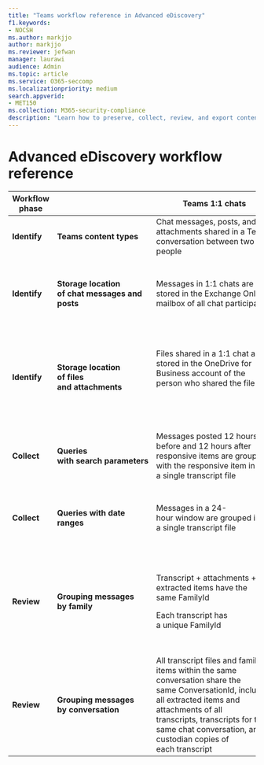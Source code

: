 ```yaml
---
title: "Teams workflow reference in Advanced eDiscovery"
f1.keywords:
- NOCSH
ms.author: markjjo
author: markjjo
ms.reviewer: jefwan
manager: laurawi
audience: Admin
ms.topic: article
ms.service: O365-seccomp
ms.localizationpriority: medium
search.appverid: 
- MET150
ms.collection: M365-security-compliance
description: "Learn how to preserve, collect, review, and export content from Microsoft Teams in Advanced eDiscovery."
---
```


# Advanced eDiscovery workflow reference


<table>
<thead>
<tr class="header">
<th><strong>Workflow phase</strong></th>
<th><strong>​</strong></th>
<th><strong>Teams 1:1 chats​</strong></th>
<th><strong>Teams group chats​</strong></th>
<th><strong>Teams channels​</strong></th>
<th><strong>Private Teams channels​</strong></th>
</tr>
</thead>
<tbody>
<tr class="odd">
<td><strong>Identify</strong>​</td>
<td><strong>Teams content types</strong>​</td>
<td>Chat messages, posts, and attachments shared in a Teams conversation between two people​</td>
<td>Chat messages, posts, and attachments shared in a Teams conversation between three or more people​</td>
<td>Chat messages, posts, replies, and attachments shared in a Teams channel​</td>
<td>Message posts, replies, and attachments shared in a private Teams channel​</td>
</tr>
<tr class="even">
<td><strong>Identify</strong>​</td>
<td><strong>Storage location of chat messages and posts</strong>​</td>
<td>Messages in 1:1 chats are stored in the Exchange Online mailbox of all chat participants​</td>
<td>Messages in group chats are stored in the Exchange Online mailbox of all chat participants​</td>
<td>All channel messages and posts are stored in the Exchange Online mailbox associated with the team​</td>
<td>Messages sent in a private channel are stored in the Exchange Online mailboxes of all members of the private channel​</td>
</tr>
<tr class="odd">
<td><strong>Identify</strong></td>
<td><strong>Storage location of files and attachments</strong>​</td>
<td><p>Files shared in a 1:1 chat are stored in the OneDrive for Business account of the person who shared the file​</p>
<p>​</p></td>
<td><p>Files shared in group chats chat are stored in the OneDrive for Business account of the person who shared the file​</p>
<p>​</p></td>
<td>Files shared in a channel are stored in the SharePoint Online site associated with the team​</td>
<td><p>Files shared in a private Channel are stored in a dedicated SharePoint Online site associated with the private channel​</p>
<p>​</p></td>
</tr>
<tr class="even">
<td><strong>Collect</strong>​</td>
<td><strong>Queries with search parameters</strong>​</td>
<td>Messages posted 12 hours before and 12 hours after responsive items are grouped with the responsive item in a single transcript file​</td>
<td>Messages posted 12 hours before and 12 hours after responsive items are grouped with the responsive item in a single transcript file​</td>
<td>Each post that contains responsive items and all corresponding replies are grouped in a single transcript file​</td>
<td>Each post that contains responsive items and all corresponding replies are grouped in a single transcript file​</td>
</tr>
<tr class="odd">
<td><strong>Collect</strong>​</td>
<td><strong>Queries with date ranges</strong>​</td>
<td>Messages in a 24-hour window are grouped in a single transcript file​</td>
<td>Messages in a 24-hour window are grouped in a single transcript file​</td>
<td>Each post that contains responsive items and all corresponding replies are grouped in a single transcript file​</td>
<td>Each post that contains responsive items and all corresponding replies are grouped in a single transcript file​</td>
</tr>
<tr class="even">
<td><strong>Review </strong>​</td>
<td><strong>Grouping messages by family</strong>​</td>
<td><p>Transcript + attachments + extracted items have the same FamilyId​</p>
<p>Each transcript has a unique FamilyId​</p></td>
<td><p>Transcript + attachments + extracted items have the same FamilyId</p>
<p>Each transcript has a unique FamilyId​</p></td>
<td><p>Each post + all replies + attachments are saved to its own transcript ​</p>
<p>This transcript + all attachments and extracted items share the same FamilyId​</p></td>
<td><p>Each post + all replies + attachments are saved to its own transcript​</p>
<p>This transcript + all its attachments and extracted items share the same FamilyId​</p></td>
</tr>
<tr class="odd">
<td><strong>Review </strong></td>
<td><strong>Grouping messages by conversation</strong>​</td>
<td>All transcript files and family items within the same conversation share the same ConversationId, including all extracted items and attachments of all transcripts, transcripts for the same chat conversation, and custodian copies of each transcript​</td>
<td>All transcript files and family items within the same conversation share the same ConversationId, including all extracted items and attachments of all transcripts, transcripts for the same chat conversation, and custodian copies of each transcript​</td>
<td>Each post and its attachments and extracted items have a unique ConversationId​</td>
<td>Each post and its attachments and extracted items have a unique ConversationId</td>
</tr>
</tbody>
</table>
